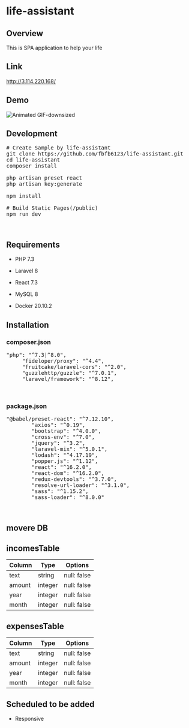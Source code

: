 # life-assistant

## Overview
This is SPA application to help your life

## Link 
http://3.114.220.168/

## Demo
![Animated GIF-downsized](https://user-images.githubusercontent.com/60612010/107612420-928d8680-6c89-11eb-85b6-12b365d03761.gif)



## Development 
 <pre># Create Sample by life-assistant
git clone https://github.com/fbfb6123/life-assistant.git
cd life-assistant
composer install

php artisan preset react
php artisan key:generate

npm install

# Build Static Pages(/public)
npm run dev</pre><br>

## Requirements
- PHP 7.3
- Laravel 8

- React 7.3

- MySQL 8
- Docker 20.10.2


## Installation
### composer.json
<pre>"php": "^7.3|^8.0",
     "fideloper/proxy": "^4.4",
     "fruitcake/laravel-cors": "^2.0",
     "guzzlehttp/guzzle": "^7.0.1",
     "laravel/framework": "^8.12",</pre><br>


### package.json
<pre>"@babel/preset-react": "^7.12.10",
        "axios": "^0.19",
        "bootstrap": "^4.0.0",
        "cross-env": "^7.0",
        "jquery": "^3.2",
        "laravel-mix": "^5.0.1",
        "lodash": "^4.17.19",
        "popper.js": "^1.12",
        "react": "^16.2.0",
        "react-dom": "^16.2.0",
        "redux-devtools": "^3.7.0",
        "resolve-url-loader": "^3.1.0",
        "sass": "^1.15.2",
        "sass-loader": "^8.0.0"</pre><br>

## movere DB

## incomesTable
|Column|Type|Options|
|------|----|-------|
|text|string|null: false|
|amount|integer|null: false
|year|integer|null: false|
|month|integer|null: false|



## expensesTable
|Column|Type|Options|
|------|----|-------|
|text|string|null: false|
|amount|integer|null: false
|year|integer|null: false|
|month|integer|null: false|

## Scheduled to be added
- Responsive